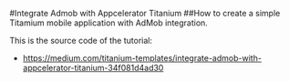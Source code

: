#Integrate Admob with Appcelerator Titanium 
##How to create a simple Titamium mobile application with AdMob integration.

This is the source code of the tutorial:
* https://medium.com/titanium-templates/integrate-admob-with-appcelerator-titanium-34f081d4ad30
